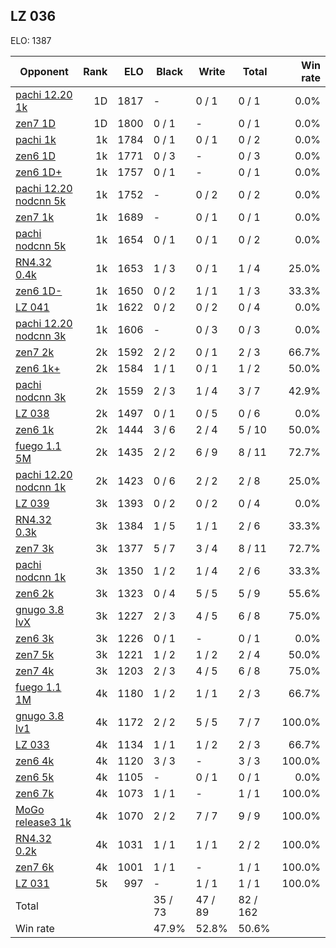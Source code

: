## LZ 036 ##

ELO: 1387

Opponent | Rank | ELO | Black | Write | Total | Win rate
---------|-----:|----:|-------|-------|-------|-------:
[pachi 12.20 1k](pachi%2012.20%201k.md) | 1D | 1817 | - | 0 / 1 | 0 / 1 | 0.0%
[zen7 1D](zen7%201D.md) | 1D | 1800 | 0 / 1 | - | 0 / 1 | 0.0%
[pachi 1k](pachi%201k.md) | 1k | 1784 | 0 / 1 | 0 / 1 | 0 / 2 | 0.0%
[zen6 1D](zen6%201D.md) | 1k | 1771 | 0 / 3 | - | 0 / 3 | 0.0%
[zen6 1D+](zen6%201D+.md) | 1k | 1757 | 0 / 1 | - | 0 / 1 | 0.0%
[pachi 12.20 nodcnn 5k](pachi%2012.20%20nodcnn%205k.md) | 1k | 1752 | - | 0 / 2 | 0 / 2 | 0.0%
[zen7 1k](zen7%201k.md) | 1k | 1689 | - | 0 / 1 | 0 / 1 | 0.0%
[pachi nodcnn 5k](pachi%20nodcnn%205k.md) | 1k | 1654 | 0 / 1 | 0 / 1 | 0 / 2 | 0.0%
[RN4.32 0.4k](RN4.32%200.4k.md) | 1k | 1653 | 1 / 3 | 0 / 1 | 1 / 4 | 25.0%
[zen6 1D-](zen6%201D-.md) | 1k | 1650 | 0 / 2 | 1 / 1 | 1 / 3 | 33.3%
[LZ 041](LZ%20041.md) | 1k | 1622 | 0 / 2 | 0 / 2 | 0 / 4 | 0.0%
[pachi 12.20 nodcnn 3k](pachi%2012.20%20nodcnn%203k.md) | 1k | 1606 | - | 0 / 3 | 0 / 3 | 0.0%
[zen7 2k](zen7%202k.md) | 2k | 1592 | 2 / 2 | 0 / 1 | 2 / 3 | 66.7%
[zen6 1k+](zen6%201k+.md) | 2k | 1584 | 1 / 1 | 0 / 1 | 1 / 2 | 50.0%
[pachi nodcnn 3k](pachi%20nodcnn%203k.md) | 2k | 1559 | 2 / 3 | 1 / 4 | 3 / 7 | 42.9%
[LZ 038](LZ%20038.md) | 2k | 1497 | 0 / 1 | 0 / 5 | 0 / 6 | 0.0%
[zen6 1k](zen6%201k.md) | 2k | 1444 | 3 / 6 | 2 / 4 | 5 / 10 | 50.0%
[fuego 1.1 5M](fuego%201.1%205M.md) | 2k | 1435 | 2 / 2 | 6 / 9 | 8 / 11 | 72.7%
[pachi 12.20 nodcnn 1k](pachi%2012.20%20nodcnn%201k.md) | 2k | 1423 | 0 / 6 | 2 / 2 | 2 / 8 | 25.0%
[LZ 039](LZ%20039.md) | 3k | 1393 | 0 / 2 | 0 / 2 | 0 / 4 | 0.0%
[RN4.32 0.3k](RN4.32%200.3k.md) | 3k | 1384 | 1 / 5 | 1 / 1 | 2 / 6 | 33.3%
[zen7 3k](zen7%203k.md) | 3k | 1377 | 5 / 7 | 3 / 4 | 8 / 11 | 72.7%
[pachi nodcnn 1k](pachi%20nodcnn%201k.md) | 3k | 1350 | 1 / 2 | 1 / 4 | 2 / 6 | 33.3%
[zen6 2k](zen6%202k.md) | 3k | 1323 | 0 / 4 | 5 / 5 | 5 / 9 | 55.6%
[gnugo 3.8 lvX](gnugo%203.8%20lvX.md) | 3k | 1227 | 2 / 3 | 4 / 5 | 6 / 8 | 75.0%
[zen6 3k](zen6%203k.md) | 3k | 1226 | 0 / 1 | - | 0 / 1 | 0.0%
[zen7 5k](zen7%205k.md) | 3k | 1221 | 1 / 2 | 1 / 2 | 2 / 4 | 50.0%
[zen7 4k](zen7%204k.md) | 3k | 1203 | 2 / 3 | 4 / 5 | 6 / 8 | 75.0%
[fuego 1.1 1M](fuego%201.1%201M.md) | 4k | 1180 | 1 / 2 | 1 / 1 | 2 / 3 | 66.7%
[gnugo 3.8 lv1](gnugo%203.8%20lv1.md) | 4k | 1172 | 2 / 2 | 5 / 5 | 7 / 7 | 100.0%
[LZ 033](LZ%20033.md) | 4k | 1134 | 1 / 1 | 1 / 2 | 2 / 3 | 66.7%
[zen6 4k](zen6%204k.md) | 4k | 1120 | 3 / 3 | - | 3 / 3 | 100.0%
[zen6 5k](zen6%205k.md) | 4k | 1105 | - | 0 / 1 | 0 / 1 | 0.0%
[zen6 7k](zen6%207k.md) | 4k | 1073 | 1 / 1 | - | 1 / 1 | 100.0%
[MoGo release3 1k](MoGo%20release3%201k.md) | 4k | 1070 | 2 / 2 | 7 / 7 | 9 / 9 | 100.0%
[RN4.32 0.2k](RN4.32%200.2k.md) | 4k | 1031 | 1 / 1 | 1 / 1 | 2 / 2 | 100.0%
[zen7 6k](zen7%206k.md) | 4k | 1001 | 1 / 1 | - | 1 / 1 | 100.0%
[LZ 031](LZ%20031.md) | 5k | 997 | - | 1 / 1 | 1 / 1 | 100.0%
Total | | | 35 / 73 | 47 / 89 | 82 / 162 | 
Win rate| | | 47.9% | 52.8% | 50.6% | 

